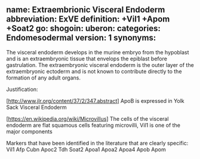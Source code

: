 name: Extraembrionic Visceral Endoderm
abbreviation: ExVE
definition: +Vil1 +Apom +Soat2
go:
shogoin: 
uberon: 
categories: Endomesodermal
version: 1
synonyms:
---

The visceral endoderm develops in the murine embryo from the hypoblast and is an extraembryonic tissue that envelops the epiblast before gastrulation. The extraembryonic visceral endoderm is the outer layer of the extraembryonic ectoderm and is not known to contribute directly to the formation of any adult organs.

Justification:


[http://www.jlr.org/content/37/2/347.abstract] ApoB is expressed in Yolk Sack Visceral Endoderm 

[https://en.wikipedia.org/wiki/Microvillus] The cells of the visceral endoderm are flat squamous cells featuring microvilli, Vil1 is one of the major components
 
Markers that have been identified in the literature that are clearly specific:
Vil1 Afp Cubn Apoc2 Tdh Soat2 Apoa1 Apoa2 Apoa4 Apob Apom